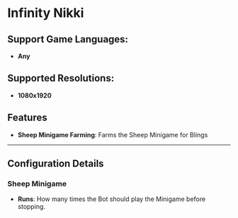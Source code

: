 # Infinity Nikki
## Support Game Languages:
- **Any**

## Supported Resolutions:
- **1080x1920**

## Features
- **Sheep Minigame Farming**: Farms the Sheep Minigame for Blings

___

## Configuration Details
### Sheep Minigame
- **Runs**: How many times the Bot should play the Minigame before stopping.
